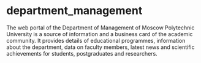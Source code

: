 # department_management
The web portal of the Department of Management of Moscow Polytechnic University is a source of information and a business card of the academic community. It provides details of educational programmes, information about the department, data on faculty members, latest news and scientific achievements for students, postgraduates and researchers.
